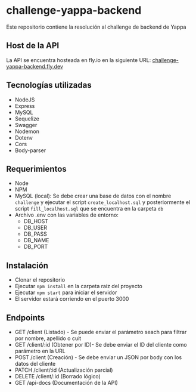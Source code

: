 # challenge-yappa-backend
Este repositorio contiene la resolución al challenge de backend de Yappa

## Host de la API
La API se encuentra hosteada en fly.io en la siguiente URL: [challenge-yappa-backend.fly.dev](https://challenge-yappa-backend.fly.dev)

## Tecnologías utilizadas
- NodeJS
- Express
- MySQL
- Sequelize
- Swagger
- Nodemon
- Dotenv
- Cors
- Body-parser

## Requerimientos
- Node
- NPM
- MySQL (local): Se debe crear una base de datos con el nombre `challenge` y ejecutar el script `create_localhost.sql` y posteriormente el script `fill_localhost.sql` que se encuentra en la carpeta `db`
- Archivo .env con las variables de entorno:
  - DB_HOST
  - DB_USER
  - DB_PASS
  - DB_NAME
  - DB_PORT

## Instalación
- Clonar el repositorio
- Ejecutar `npm install` en la carpeta raíz del proyecto
- Ejecutar `npm start` para iniciar el servidor
- El servidor estará corriendo en el puerto 3000

## Endpoints
- GET /client (Listado) - Se puede enviar el parámetro seach para filtrar por nombre, apellido o cuit
- GET /client/:id (Obtener por ID)- Se debe enviar el ID del cliente como parámetro en la URL
- POST /client (Creación) - Se debe enviar un JSON por body con los datos del cliente
- PATCH /client/:id (Actualización parcial)
- DELETE /client/:id (Borrado lógico)
- GET /api-docs (Documentación de la API)